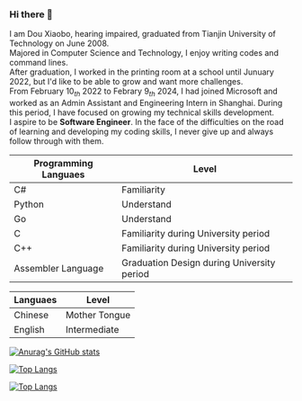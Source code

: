 ### Hi there 👋

I am Dou Xiaobo, hearing impaired, graduated from Tianjin University of Technology on June 2008. <br>
Majored in Computer Science and Technology, I enjoy writing codes and command lines.<br>
After graduation, I worked in the printing room at a school until Junuary 2022, but I'd like to be able to grow and want more challenges.<br>
From February $10_{th}$ 2022 to Febrary $9_{th}$ 2024, I had joined Microsoft and worked as an Admin Assistant and Engineering Intern in Shanghai. During this period, I have focused on growing my technical skills development.<br>
I aspire to be **Software Engineer**. In the face of the difficulties on the road of learning and developing my coding skills, I never give up and always follow through with them. <br>

|Programming Languaes|Level            |
|--------------------|-----------------|
|C#                |Familiarity      |
|Python            |Understand       |
|Go                |Understand       |
|C                 |Familiarity during University period|
|C++               |Familiarity during University period|
|Assembler Language|Graduation Design during University period|

|Languaes          |Level            |
|------------------|-----------------|
|Chinese|Mother Tongue|
|English|Intermediate|


[![Anurag's GitHub stats](https://github-readme-stats.vercel.app/api?username=douxiaobo)](https://github.com/anuraghazra/github-readme-stats)

[![Top Langs](https://github-readme-stats.vercel.app/api/top-langs/?username=douxiaobo)](https://github.com/anuraghazra/github-readme-stats)

[![Top Langs](https://github-readme-stats.vercel.app/api/top-langs/?username=douxiaobo&layout=compact)](https://github.com/anuraghazra/github-readme-stats)



<!--
**douxiaobo/douxiaobo** is a ✨ _special_ ✨ repository because its `README.md` (this file) appears on your GitHub profile.

Here are some ideas to get you started:

- 🔭 I’m currently working on ...
- 🌱 I’m currently learning ...
- 👯 I’m looking to collaborate on ...
- 🤔 I’m looking for help with ...
- 💬 Ask me about ...
- 📫 How to reach me: ...
- 😄 Pronouns: ...
- ⚡ Fun fact: ...
-->

